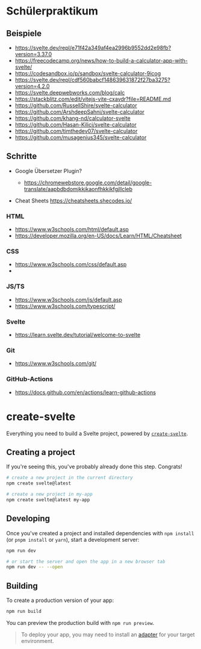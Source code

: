 # Schülerpraktikum

## Beispiele

- https://svelte.dev/repl/e71f42a349af4ea2996b9552dd2e98fb?version=3.37.0
- https://freecodecamp.org/news/how-to-build-a-calculator-app-with-svelte/
- https://codesandbox.io/p/sandbox/svelte-calculator-9icog
- https://svelte.dev/repl/cdf560babcf148639631872f27ba3275?version=4.2.0
- https://svelte.deepwebworks.com/blog/calc
- https://stackblitz.com/edit/vitejs-vite-cxavdr?file=README.md
- https://github.com/RussellShire/svelte-calculator
- https://github.com/ArshdeepSahni/svelte-calculator
- https://github.com/khang-nd/calculator-svelte
- https://github.com/Hasan-Kilici/svelte-calculator
- https://github.com/timthedev07/svelte-calculator
- https://github.com/musagenius345/svelte-calculator

## Schritte

- Google Übersetzer Plugin?
    - https://chromewebstore.google.com/detail/google-translate/aapbdbdomjkkjkaonfhkkikfgjllcleb

- Cheat Sheets https://cheatsheets.shecodes.io/

### HTML

- https://www.w3schools.com/html/default.asp
- https://developer.mozilla.org/en-US/docs/Learn/HTML/Cheatsheet

### CSS

- https://www.w3schools.com/css/default.asp
- 

### JS/TS

- https://www.w3schools.com/js/default.asp
- https://www.w3schools.com/typescript/

### Svelte

- https://learn.svelte.dev/tutorial/welcome-to-svelte

### Git

- https://www.w3schools.com/git/

### GitHub-Actions

- https://docs.github.com/en/actions/learn-github-actions


# create-svelte

Everything you need to build a Svelte project, powered by [`create-svelte`](https://github.com/sveltejs/kit/tree/main/packages/create-svelte).

## Creating a project

If you're seeing this, you've probably already done this step. Congrats!

```bash
# create a new project in the current directory
npm create svelte@latest

# create a new project in my-app
npm create svelte@latest my-app
```

## Developing

Once you've created a project and installed dependencies with `npm install` (or `pnpm install` or `yarn`), start a development server:

```bash
npm run dev

# or start the server and open the app in a new browser tab
npm run dev -- --open
```

## Building

To create a production version of your app:

```bash
npm run build
```

You can preview the production build with `npm run preview`.

> To deploy your app, you may need to install an [adapter](https://kit.svelte.dev/docs/adapters) for your target environment.